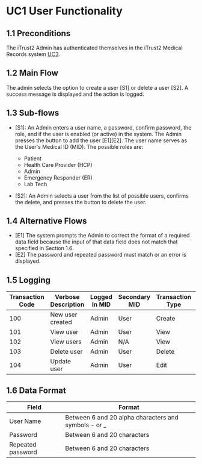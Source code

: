 # UC1 User Functionality

## 1.1 Preconditions
The iTrust2 Admin has authenticated themselves in the iTrust2 Medical Records system [UC3](uc3).

## 1.2 Main Flow
The admin selects the option to create a user [S1] or delete a user [S2].  A success message is displayed and the action is logged.

## 1.3 Sub-flows

  * [S1]: An Admin enters a user name, a password, confirm password, the role, and if the user is enabled (or active) in the system.  The Admin presses the button to add the user [E1][E2]. The user name serves as the User's Medical ID (MID). The possible roles are:
     * Patient
     * Health Care Provider (HCP)
     * Admin
     * Emergency Responder (ER)
     * Lab Tech

  * [S2]: An Admin selects a user from the list of possible users, confirms the delete, and presses the button to delete the user.

## 1.4 Alternative Flows

  * [E1] The system prompts the Admin to correct the format of a required data field because the input of that data field does not match that specified in Section 1.6.
  * [E2] The password and repeated password must match or an error is displayed.

## 1.5 Logging

| Transaction Code | Verbose Description | Logged In MID | Secondary MID | Transaction Type | Patient Viewable |
|------------------|---------------------|---------------|---------------|------------------|------------------|
| 100 | New user created | Admin | User | Create | No |
| 101 | View user | Admin | User | View | No |
| 102 | View users | Admin | N/A | View | No |
| 103 | Delete user | Admin | User | Delete | No |
| 104 | Update user | Admin | User | Edit | No |

## 1.6 Data Format
| Field | Format |
|-------|--------|
|User Name  |Between 6 and 20 alpha characters and symbols - or _|
|Password | Between 6 and 20 characters |
|Repeated password | Between 6 and 20 characters |